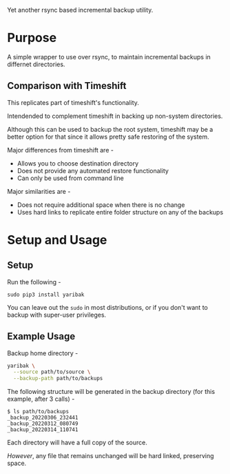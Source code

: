 Yet another rsync based incremental backup utility.

# Purpose

A simple wrapper to use over rsync, to maintain incremental backups in differnet
directories.

## Comparison with Timeshift
This replicates part of timeshift's functionality.

Intendended to complement timeshift in backing up non-system directories.

Although this can be used to backup the root system, timeshift may be a better
option for that since it allows pretty safe restoring of the system.

Major differences from timeshift are -
* Allows you to choose destination directory
* Does not provide any automated restore functionality
* Can only be used from command line

Major similarities are -
* Does not require additional space when there is no change
* Uses hard links to replicate entire folder structure on any of the backups

# Setup and Usage

## Setup

Run the following -

```
sudo pip3 install yaribak
```

You can leave out the `sudo` in most distributions, or if you don't want to backup with super-user privileges.

## Example Usage

Backup home directory -

```bash
yaribak \
  --source path/to/source \
  --backup-path path/to/backups
```

The following structure will be generated in the backup directory (for this example, after 3 calls) -
```
$ ls path/to/backups
_backup_20220306_232441
_backup_20220312_080749
_backup_20220314_110741
```

Each directory will have a full copy of the source.

_However_, any file that remains unchanged will be hard linked, preserving space.
